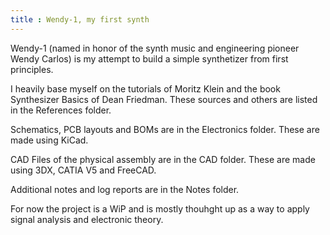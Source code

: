 ```yaml
---
title : Wendy-1, my first synth
---
```


Wendy-1 (named in honor of the synth music and engineering pioneer Wendy Carlos) is my attempt to build a simple synthetizer from first principles.

I heavily base myself on the tutorials of Moritz Klein and the book Synthesizer Basics of Dean Friedman. These sources and others are listed in the References folder.

Schematics, PCB layouts and BOMs are in the Electronics folder. These are made using KiCad.

CAD Files of the physical assembly are in the CAD folder. These are made using 3DX, CATIA V5 and FreeCAD.

Additional notes and log reports are in the Notes folder.

For now the project is a WiP and is mostly thouhght up as a way to apply signal analysis and electronic theory.

